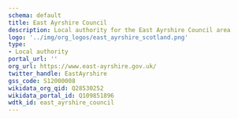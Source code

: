 ```yaml
---
schema: default
title: East Ayrshire Council
description: Local authority for the East Ayrshire Council area 
logo: '../img/org_logos/east_ayrshire_scotland.png'
type:
- Local authority
portal_url: ''
org_url: https://www.east-ayrshire.gov.uk/
twitter_handle: EastAyrshire
gss_code: S12000008
wikidata_org_qid: Q28530252
wikidata_portal_id: Q109851896
wdtk_id: east_ayrshire_council
---
```

